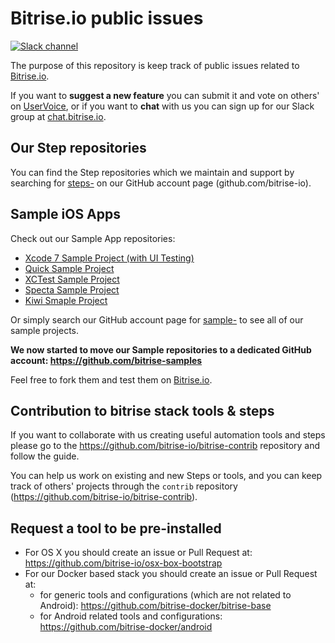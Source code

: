 # Bitrise.io public issues

[![Slack channel](http://chat.bitrise.io/badge.svg)](http://chat.bitrise.io)

The purpose of this repository is keep track of public issues related to [Bitrise.io](https://www.bitrise.io).

If you want to **suggest a new feature** you can submit it and vote on others' on [UserVoice](https://bitrise.uservoice.com/), or if you want to **chat** with us you can sign up for our Slack group at [chat.bitrise.io](http://chat.bitrise.io/).

## Our Step repositories

You can find the Step repositories which we maintain and support by searching for [steps-](https://github.com/bitrise-io?utf8=%E2%9C%93&query=steps-) on our GitHub account page (github.com/bitrise-io).


## Sample iOS Apps

Check out our Sample App repositories:

- [Xcode 7 Sample Project (with UI Testing)](https://github.com/bitrise-io/sample-apps-ios-xcode7)
- [Quick Sample Project](https://github.com/bitrise-io/sample-test-ios-quick)
- [XCTest Sample Project](https://github.com/bitrise-io/sample-test-ios-xctest)
- [Specta Sample Project](https://github.com/bitrise-io/sample-test-ios-specta)
- [Kiwi Smaple Project](https://github.com/bitrise-io/sample-test-ios-kiwi)

Or simply search our GitHub account page for [sample-](https://github.com/bitrise-io?utf8=%E2%9C%93&query=sample-) to see all of our sample projects.

**We now started to move our Sample repositories to a dedicated GitHub account: https://github.com/bitrise-samples**

Feel free to fork them and test them on [Bitrise.io](https://www.bitrise.io).


## Contribution to bitrise stack tools & steps

If you want to collaborate with us creating useful automation tools and steps please go to the https://github.com/bitrise-io/bitrise-contrib repository and follow the guide.

You can help us work on existing and new Steps or tools, and you can keep track of others' projects through the `contrib` repository (https://github.com/bitrise-io/bitrise-contrib).


## Request a tool to be pre-installed

* For OS X you should create an issue or Pull Request at: https://github.com/bitrise-io/osx-box-bootstrap
* For our Docker based stack you should create an issue or Pull Request at:
    * for generic tools and configurations (which are not related to Android): https://github.com/bitrise-docker/bitrise-base
    * for Android related tools and configurations: https://github.com/bitrise-docker/android
